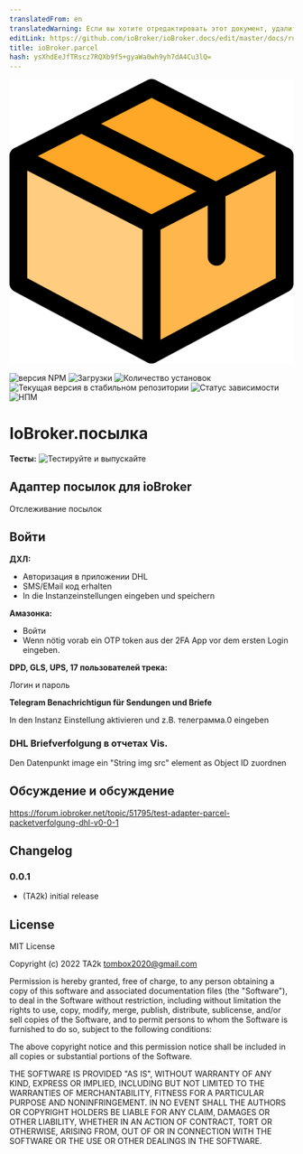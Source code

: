 ```yaml
---
translatedFrom: en
translatedWarning: Если вы хотите отредактировать этот документ, удалите поле «translationFrom», в противном случае этот документ будет снова автоматически переведен
editLink: https://github.com/ioBroker/ioBroker.docs/edit/master/docs/ru/adapterref/iobroker.parcel/README.md
title: ioBroker.parcel
hash: ysXhdEeJfTRscz7RQXb9f5+gyaWa0wh9yh7dA4Cu3lQ=
---
```

![Логотип](../../../en/adapterref/iobroker.parcel/admin/parcel.png)

![версия NPM](https://img.shields.io/npm/v/iobroker.parcel.svg)
![Загрузки](https://img.shields.io/npm/dm/iobroker.parcel.svg)
![Количество установок](https://iobroker.live/badges/parcel-installed.svg)
![Текущая версия в стабильном репозитории](https://iobroker.live/badges/parcel-stable.svg)
![Статус зависимости](https://img.shields.io/david/TA2k/iobroker.parcel.svg)
![НПМ](https://nodei.co/npm/iobroker.parcel.png?downloads=true)

# IoBroker.посылка
**Тесты:** ![Тестируйте и выпускайте](https://github.com/TA2k/ioBroker.parcel/workflows/Test%20and%20Release/badge.svg)

## Адаптер посылок для ioBroker
Отслеживание посылок

## Войти
**ДХЛ:**

* Авторизация в приложении DHL
* SMS/EMail код erhalten
* In die Instanzeinstellungen eingeben und speichern

**Амазонка:**

* Войти
* Wenn nötig vorab ein OTP token aus der 2FA App vor dem ersten Login eingeben.

**DPD, GLS, UPS, 17 пользователей трека:**

Логин и пароль

**Telegram Benachrichtigun für Sendungen und Briefe**

In den Instanz Einstellung aktivieren und z.B. телеграмма.0 eingeben

### DHL Briefverfolgung в отчетах Vis.
Den Datenpunkt image ein "String img src" element as Object ID zuordnen

## Обсуждение и обсуждение
<https://forum.iobroker.net/topic/51795/test-adapter-parcel-packetverfolgung-dhl-v0-0-1>

## Changelog

### 0.0.1

* (TA2k) initial release

## License

MIT License

Copyright (c) 2022 TA2k <tombox2020@gmail.com>

Permission is hereby granted, free of charge, to any person obtaining a copy
of this software and associated documentation files (the "Software"), to deal
in the Software without restriction, including without limitation the rights
to use, copy, modify, merge, publish, distribute, sublicense, and/or sell
copies of the Software, and to permit persons to whom the Software is
furnished to do so, subject to the following conditions:

The above copyright notice and this permission notice shall be included in all
copies or substantial portions of the Software.

THE SOFTWARE IS PROVIDED "AS IS", WITHOUT WARRANTY OF ANY KIND, EXPRESS OR
IMPLIED, INCLUDING BUT NOT LIMITED TO THE WARRANTIES OF MERCHANTABILITY,
FITNESS FOR A PARTICULAR PURPOSE AND NONINFRINGEMENT. IN NO EVENT SHALL THE
AUTHORS OR COPYRIGHT HOLDERS BE LIABLE FOR ANY CLAIM, DAMAGES OR OTHER
LIABILITY, WHETHER IN AN ACTION OF CONTRACT, TORT OR OTHERWISE, ARISING FROM,
OUT OF OR IN CONNECTION WITH THE SOFTWARE OR THE USE OR OTHER DEALINGS IN THE
SOFTWARE.